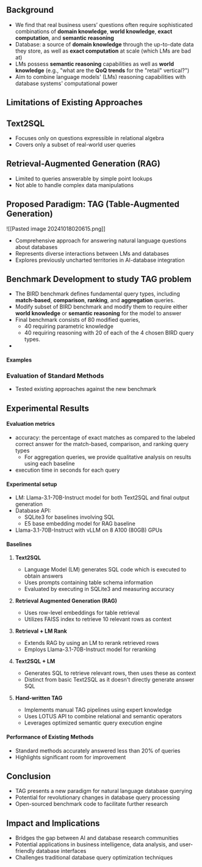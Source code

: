 ## Background

- We find that real business users’ questions often require sophisticated combinations of **domain knowledge**, **world knowledge**, **exact computation**, and **semantic reasoning**
- Database: a source of **domain knowledge** through the up-to-date data they store, as well as **exact computation** at scale (which LMs are bad at)
- LMs possess **semantic reasoning** capabilities as well as **world knowledge** (e.g., "what are the **QoQ trends** for the "retail" vertical?")
- Aim to combine language models' (LMs) reasoning capabilities with database systems' computational power

## Limitations of Existing Approaches

## Text2SQL

- Focuses only on questions expressible in relational algebra
- Covers only a subset of real-world user queries

## Retrieval-Augmented Generation (RAG)

- Limited to queries answerable by simple point lookups
- Not able to handle complex data manipulations

## Proposed Paradigm: TAG (Table-Augmented Generation)

![[Pasted image 20241018020615.png]]

- Comprehensive approach for answering natural language questions about databases
- Represents diverse interactions between LMs and databases
- Explores previously uncharted territories in AI-database integration

## Benchmark Development to study TAG problem

- The BIRD benchmark defines fundamental query types, including **match-based**, **comparison**, **ranking**, and **aggregation** queries. 
- Modify subset of BIRD benchmark and modify them to require either **world knowledge** or **semantic reasoning** for the model to answer
- Final benchmark consists of 80 modified queries, 
	- 40 requiring parametric knowledge
	- 40 requiring reasoning with 20 of each of the 4 chosen BIRD query types.
- 
#### Examples


### Evaluation of Standard Methods

- Tested existing approaches against the new benchmark

## Experimental Results

#### Evaluation metrics 

- accuracy: the percentage of exact matches as compared to the labeled correct answer for the match-based, comparison, and ranking query types
	- For aggregation queries, we provide qualitative analysis on results using each baseline
- execution time in seconds for each query

#### Experimental setup

- LM: Llama-3.1-70B-Instruct model for both Text2SQL and final output generation
- Database API: 
	- SQLite3 for baselines involving SQL
	- E5 base embedding model for RAG baseline
- Llama-3.1-70B-Instruct with vLLM on 8 A100 (80GB) GPUs

#### Baselines

1. **Text2SQL**
    - Language Model (LM) generates SQL code which is executed to obtain answers
    - Uses prompts containing table schema information
    - Evaluated by executing in SQLite3 and measuring accuracy
    
2. **Retrieval Augmented Generation (RAG)**
    - Uses row-level embeddings for table retrieval
    - Utilizes FAISS index to retrieve 10 relevant rows as context
    
3. **Retrieval + LM Rank**
    - Extends RAG by using an LM to rerank retrieved rows
    - Employs Llama-3.1-70B-Instruct model for reranking
    
4. **Text2SQL + LM**
    - Generates SQL to retrieve relevant rows, then uses these as context
    - Distinct from basic Text2SQL as it doesn't directly generate answer SQL
    
5. **Hand-written TAG**
    - Implements manual TAG pipelines using expert knowledge
    - Uses LOTUS API to combine relational and semantic operators
    - Leverages optimized semantic query execution engine

#### Performance of Existing Methods

- Standard methods accurately answered less than 20% of queries
- Highlights significant room for improvement




## Conclusion

- TAG presents a new paradigm for natural language database querying
- Potential for revolutionary changes in database query processing
- Open-sourced benchmark code to facilitate further research

## Impact and Implications

- Bridges the gap between AI and database research communities
- Potential applications in business intelligence, data analysis, and user-friendly database interfaces
- Challenges traditional database query optimization techniques

